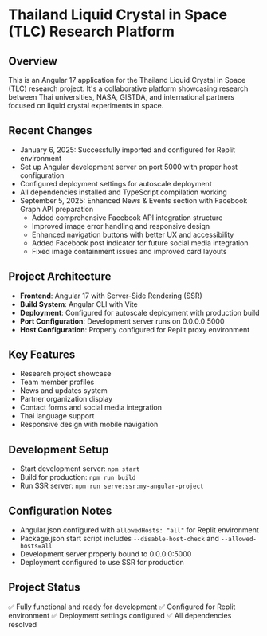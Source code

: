 # Thailand Liquid Crystal in Space (TLC) Research Platform

## Overview
This is an Angular 17 application for the Thailand Liquid Crystal in Space (TLC) research project. It's a collaborative platform showcasing research between Thai universities, NASA, GISTDA, and international partners focused on liquid crystal experiments in space.

## Recent Changes
- January 6, 2025: Successfully imported and configured for Replit environment
- Set up Angular development server on port 5000 with proper host configuration
- Configured deployment settings for autoscale deployment
- All dependencies installed and TypeScript compilation working
- September 5, 2025: Enhanced News & Events section with Facebook Graph API preparation
  - Added comprehensive Facebook API integration structure
  - Improved image error handling and responsive design
  - Enhanced navigation buttons with better UX and accessibility
  - Added Facebook post indicator for future social media integration
  - Fixed image containment issues and improved card layouts

## Project Architecture
- **Frontend**: Angular 17 with Server-Side Rendering (SSR)
- **Build System**: Angular CLI with Vite
- **Deployment**: Configured for autoscale deployment with production build
- **Port Configuration**: Development server runs on 0.0.0.0:5000
- **Host Configuration**: Properly configured for Replit proxy environment

## Key Features
- Research project showcase
- Team member profiles
- News and updates system
- Partner organization display
- Contact forms and social media integration
- Thai language support
- Responsive design with mobile navigation

## Development Setup
- Start development server: `npm start`
- Build for production: `npm run build`
- Run SSR server: `npm run serve:ssr:my-angular-project`

## Configuration Notes
- Angular.json configured with `allowedHosts: "all"` for Replit environment
- Package.json start script includes `--disable-host-check` and `--allowed-hosts=all`
- Development server properly bound to 0.0.0.0:5000
- Deployment configured to use SSR for production

## Project Status
✅ Fully functional and ready for development
✅ Configured for Replit environment
✅ Deployment settings configured
✅ All dependencies resolved